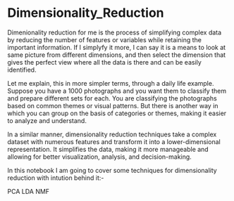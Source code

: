 # Dimensionality_Reduction
Dimenionality reduction for me is the process of simplifying complex data by reducing the number of features or variables while retaining the important information. If I simplyfy it more, I can say it is a means to look at same picture from different dimensions, and then select the dimension that gives the perfect view where all the data is there and can be easily identified.

Let me explain, this in more simpler terms, through a daily life example. Suppose you have a 1000 photographs and you want them to classify them and prepare different sets for each. You are classifying the photographs based on common themes or visual patterns. But there is another way in which you can group on the basis of categories or themes, making it easier to analyze and understand.

In a similar manner, dimensionality reduction techniques take a complex dataset with numerous features and transform it into a lower-dimensional representation. It simplifies the data, making it more manageable and allowing for better visualization, analysis, and decision-making.

In this notebook I am going to cover some techniques for dimensionality reduction with intution behind it:-

PCA
LDA
NMF
